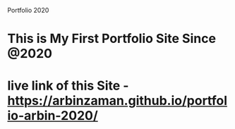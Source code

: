 ﻿Portfolio 2020
#  This is My First Portfolio Site Since @2020
# live link of this Site - https://arbinzaman.github.io/portfolio-arbin-2020/
